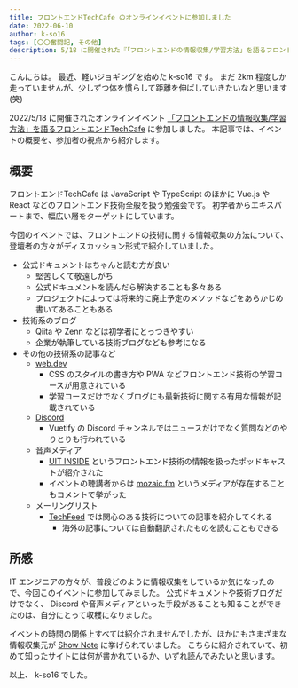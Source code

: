 ```yaml
---
title: フロントエンドTechCafe のオンラインイベントに参加しました
date: 2022-06-10
author: k-so16
tags: [〇〇奮闘記, その他]
description: 5/18 に開催された『「フロントエンドの情報収集/学習方法」を語るフロントエンドTechCafe』の参加レポートです。
---
```


こんにちは。
最近、軽いジョギングを始めた k-so16 です。
まだ 2km 程度しか走っていませんが、少しずつ体を慣らして距離を伸ばしていきたいなと思います (笑)

2022/5/18 に開催されたオンラインイベント [「フロントエンドの情報収集/学習方法」を語るフロントエンドTechCafe](https://rakus.connpass.com/event/243857/) に参加しました。
本記事では、イベントの概要を、参加者の視点から紹介します。

## 概要

フロントエンドTechCafe は JavaScript や TypeScript のほかに Vue.js や React などのフロントエンド技術全般を扱う勉強会です。
初学者からエキスパートまで、幅広い層をターゲットにしています。

今回のイベントでは、フロントエンドの技術に関する情報収集の方法について、登壇者の方々がディスカッション形式で紹介していました。

- 公式ドキュメントはちゃんと読む方が良い
    - 堅苦しくて敬遠しがち
    - 公式ドキュメントを読んだら解決することも多々ある
    - プロジェクトによっては将来的に廃止予定のメソッドなどをあらかじめ書いてあることもある
- 技術系のブログ
    - Qiita や Zenn などは初学者にとっつきやすい
    - 企業が執筆している技術ブログなども参考になる
- その他の技術系の記事など
    - [web.dev](https://web.dev/)
        - CSS のスタイルの書き方や PWA などフロントエンド技術の学習コースが用意されている
        - 学習コースだけでなくブログにも最新技術に関する有用な情報が記載されている
    - [Discord](https://discord.com/)
        - Vuetify の Discord チャンネルではニュースだけでなく質問などのやりとりも行われている
    - 音声メディア
        - [UIT INSIDE](https://uit-inside.linecorp.com/) というフロントエンド技術の情報を扱ったポッドキャストが紹介された
        - イベントの聴講者からは [mozaic.fm](https://mozaic.fm/) というメディアが存在することもコメントで挙がった
    - メーリングリスト
        - [TechFeed](https://techfeed.io/) では関心のある技術についての記事を紹介してくれる
            - 海外の記事については自動翻訳されたものを読むこともできる

## 所感

IT エンジニアの方々が、普段どのように情報収集をしているか気になったので、今回このイベントに参加してみました。
公式ドキュメントや技術ブログだけでなく、 Discord や音声メディアといった手段があることも知ることができたのは、自分にとって収穫になりました。

イベントの時間の関係上すべては紹介されませんでしたが、ほかにもさまざまな情報収集元が [Show Note](https://hackmd.io/@chgfckhgfyif/ByyKtBWXq) に挙げられていました。
こちらに紹介されていて、初めて知ったサイトには何が書かれているか、いずれ読んでみたいと思います。

以上、 k-so16 でした。